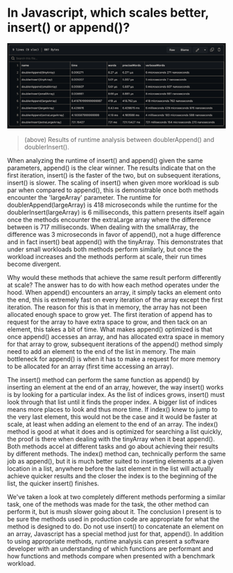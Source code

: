 # In Javascript, which scales better, insert() or append()? 

![summary of results](./results.png)  
> (above) Results of runtime analysis between doublerAppend() and doublerInsert().

When analyzing the runtime of insert() and append() given the same parameters, append() is the clear winner. The results indicate that on the first iteration, insert() is the faster of the two, but on subsequent iterations, insert() is slower. The scaling of insert() when given more workload is sub par when compared to append(), this is demonstrable once both methods encounter the 'largeArray' parameter. The runtime for doublerAppend(largeArray) is 418 microseconds while the runtime for the doublerInsert(largeArray) is 6 milliseconds, this pattern presents itself again once the methods encounter the extraLarge array where the difference between is 717 milliseconds. When dealing with the smallArray, the difference was 3 microseconds in favor of append(), not a huge difference and in fact insert() beat append() with the tinyArray. This demonstrates that under small workloads both methods perform similarly, but once the workload increases and the methods perform at scale, their run times become divergent.  

Why would these methods that achieve the same result perform differently at scale? The answer has to do with how each method operates under the hood. When append() encounters an array, it simply tacks an element onto the end, this is extremely fast on every iteration of the array except the first iteration. The reason for this is that in memory, the array has not been allocated enough space to grow yet. The first iteration of append has to request for the array to have extra space to grow, and then tack on an element, this takes a bit of time. What makes append() optimized is that once append() accesses an array, and has allocated extra space in memory for that array to grow, subsequent iterations of the append() method simply need to add an element to the end of the list in memory. The main bottleneck for append() is when it has to make a request for more memory to be allocated for an array (first time accessing an array).

The insert() method can perform the same function as append() by inserting an element at the end of an array, however, the way insert() works is by looking for a particular index. As the list of indices grows, insert() must look through that list until it finds the proper index. A bigger list of indices means more places to look and thus more time. If index() knew to jump to the very last element, this would not be the case and it would be faster at scale, at least when adding an element to the end of an array. The index() method is good at what it does and is optimized for searching a list quickly, the proof is there when dealing with the tinyArray when it beat append(). Both methods accel at different tasks and go about achieving their results by different methods. The index() method can, technically perform the same job as append(), but it is much better suited to inserting elements at a given location in a list, anywhere before the last element in the list will actually achieve quicker results  and the closer the index is to the beginning of the list, the quicker insert() finishes.

We've taken a look at two completely different methods performing a similar task, one of the methods was made for the task, the other method can perform it, but is mush slower going about it. The conclusion I present is to be sure the methods used in production code are appropriate for what the method is designed to do. Do not use insert() to concatenate an element on an array, Javascript has a special method just for that, append(). In addition to using appropriate methods, runtime analysis can present a software developer with an understanding of which functions are performant and how functions and methods compare when presented with a benchmark workload.
